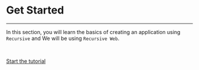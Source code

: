 # Get Started

---

In this section, you will learn the basics of creating an application using `Recursive` and We will be using `Recursive Web`.

<br>

[Start the tutorial](/recursive-docs/get-started/requirement)
